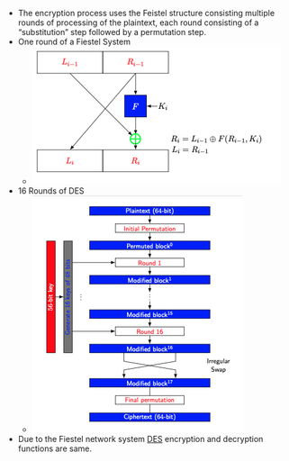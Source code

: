 * The encryption process uses the Feistel structure consisting multiple rounds of processing of the plaintext, each round consisting of a “substitution” step followed by a permutation step.
* One round of a Fiestel System
	* ![](Attachments/Fiestel%20Round.png)
* 16 Rounds of DES
	* ![](Attachments/16RoundDES.png)
* Due to the Fiestel network system [DES](DES.md) encryption and decryption functions are same.